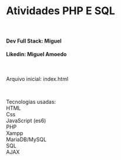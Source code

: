 <h1>
Atividades PHP E SQL
</h1>
<br>

<h4>
Dev Full Stack:
Miguel 
</h4>

<h4>
Likedin:
Miguel Amoedo
</h4>

<br>

<p>Arquivo inicial: index.html<p>
<br>
<p>
Tecnologias usadas:
<br>
HTML
<br>
Css
<br>
JavaScript (es6)
<br>
PHP
<br>
Xampp
<br>
MariaDB/MySQL
<br>
SQL
<br>
AJAX
</p>
